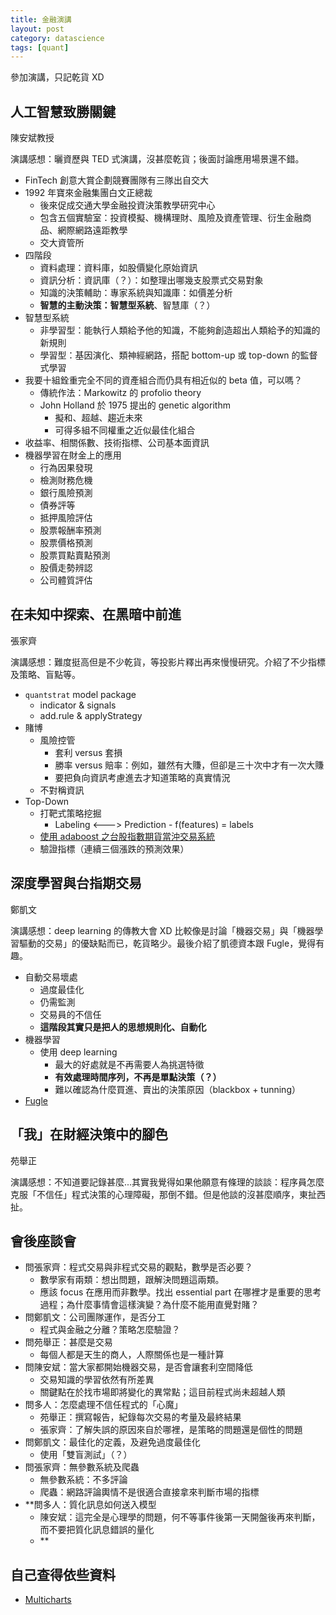 ```yaml
---
title: 金融演講
layout: post
category: datascience
tags: [quant]
---
```

參加演講，只記乾貨 XD

## 人工智慧致勝關鍵
陳安斌教授

演講感想：曬資歷與 TED 式演講，沒甚麼乾貨；後面討論應用場景還不錯。

- FinTech 創意大賞企劃競賽團隊有三隊出自交大
- 1992 年寶來金融集團白文正總裁
    - 後來促成交通大學金融投資決策教學研究中心
    - 包含五個實驗室：投資模擬、機構理財、風險及資產管理、衍生金融商品、網際網路遠距教學
    - 交大資管所
- 四階段
    - 資料處理：資料庫，如股價變化原始資訊
    - 資訊分析：資訊庫（？）：如整理出哪幾支股票式交易對象
    - 知識的決策輔助：專家系統與知識庫：如價差分析
    - **智慧的主動決策：智慧型系統**、智慧庫（？）
- 智慧型系統
    - 非學習型：能執行人類給予他的知識，不能夠創造超出人類給予的知識的新規則
    - 學習型：基因演化、類神經網路，搭配 bottom-up 或 top-down 的監督式學習
- 我要十組銓重完全不同的資產組合而仍具有相近似的 beta 值，可以嗎？
    - 傳統作法：Markowitz 的 profolio theory
    - John Holland 於 1975 提出的 genetic algorithm
        - 擬和、超越、趨近未來
        - 可得多組不同權重之近似最佳化組合
- 收益率、相關係數、技術指標、公司基本面資訊
- 機器學習在財金上的應用
    - 行為因果發現
    - 檢測財務危機
    - 銀行風險預測
    - 債券評等
    - 抵押風險評估
    - 股票報酬率預測
    - 股票價格預測
    - 股票買點賣點預測
    - 股價走勢辨認
    - 公司體質評估

## 在未知中探索、在黑暗中前進
張家齊

演講感想：難度挺高但是不少乾貨，等投影片釋出再來慢慢研究。介紹了不少指標及策略、盲點等。

- ``quantstrat`` model package
    - indicator & signals
    - add.rule & applyStrategy
- 賭博
    - 風險控管
        - 套利 versus 套損
        - 勝率 versus 賠率：例如，雖然有大賺，但卻是三十次中才有一次大賺
        - 要把負向資訊考慮進去才知道策略的真實情況
    - 不對稱資訊
- Top-Down
    - 打靶式策略挖掘
        - Labeling <---> Prediction - f(features) = labels
    - [使用 adaboost 之台股指數期貨當沖交易系統](https://www.csie.ntu.edu.tw/~lyuu/theses/thesis_r95944016.pdf)
    - 驗證指標（連續三個漲跌的預測效果）

## 深度學習與台指期交易
鄭凱文

演講感想：deep learning 的傳教大會 XD 比較像是討論「機器交易」與「機器學習驅動的交易」的優缺點而已，乾貨略少。最後介紹了凱德資本跟 Fugle，覺得有趣。

- 自動交易壞處
    - 過度最佳化
    - 仍需監測
    - 交易員的不信任
    - **這階段其實只是把人的思想規則化、自動化**
- 機器學習
    - 使用 deep learning
        - 最大的好處就是不再需要人為挑選特徵
        - **有效處理時間序列，不再是單點決策（？）**
        - 難以確認為什麼買進、賣出的決策原因（blackbox + tunning）
- [Fugle](https://www.fugle.tw/)

## 「我」在財經決策中的腳色
苑舉正

演講感想：不知道要記錄甚麼...其實我覺得如果他願意有條理的談談：程序員怎麼克服「不信任」程式決策的心理障礙，那倒不錯。但是他談的沒甚麼順序，東扯西扯。

## 會後座談會

- 問張家齊：程式交易與非程式交易的觀點，數學是否必要？
    - 數學家有兩類：想出問題，跟解決問題這兩類。
    - 應該 focus 在應用而非數學。找出 essential part 在哪裡才是重要的思考過程；為什麼事情會這樣演變？為什麼不能用直覺對賭？
- 問鄭凱文：公司團隊運作，是否分工
    - 程式與金融之分離？策略怎麼驗證？
- 問苑舉正：甚麼是交易
    - 每個人都是天生的商人，人際關係也是一種計算
- 問陳安斌：當大家都開始機器交易，是否會讓套利空間降低
    - 交易知識的學習依然有所差異
    - 關鍵點在於找市場即將變化的異常點；這目前程式尚未超越人類
- 問多人：怎麼處理不信任程式的「心魔」
    - 苑舉正：撰寫報告，紀錄每次交易的考量及最終結果
    - 張家齊：了解失誤的原因來自於哪裡，是策略的問題還是個性的問題
- 問鄭凱文：最佳化的定義，及避免過度最佳化
    - 使用「雙盲測試」（？）
- 問張家齊：無參數系統及爬蟲
    - 無參數系統：不多評論
    - 爬蟲：網路評論輿情不是很適合直接拿來判斷市場的指標
- **問多人：質化訊息如何送入模型
    - 陳安斌：這完全是心理學的問題，何不等事件後第一天開盤後再來判斷，而不要把質化訊息錯誤的量化
    - **

## 自己查得依些資料
- [Multicharts](http://www.multicharts.com.tw/)